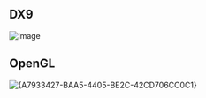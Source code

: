 ## DX9

![image](https://github.com/user-attachments/assets/d6887ccf-4745-4ad8-aa0b-7231ac485544)

## OpenGL

![{A7933427-BAA5-4405-BE2C-42CD706CC0C1}](https://github.com/user-attachments/assets/475c205a-215d-45db-a78b-c3957fe133f3)

